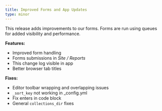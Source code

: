 ```yaml
---
title: Improved Forms and App Updates
type: minor
---
```


This release adds improvements to our forms. Forms are run using queues for added visibility and performance.&nbsp;

**Features:**

* Improved form handling
* Forms submissions in *Site / Reports*
* This change log visible in app
* Better browser tab titles

**Fixes:**

* Editor toolbar wrapping and overlapping issues
* `_sort_key`&nbsp;not working in \_config.yml
* Fix enters in code block
* General `collections_dir` fixes